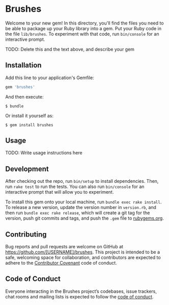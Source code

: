 # Brushes

Welcome to your new gem! In this directory, you'll find the files you need to be able to package up your Ruby library into a gem. Put your Ruby code in the file `lib/brushes`. To experiment with that code, run `bin/console` for an interactive prompt.

TODO: Delete this and the text above, and describe your gem

## Installation

Add this line to your application's Gemfile:

```ruby
gem 'brushes'
```

And then execute:

    $ bundle

Or install it yourself as:

    $ gem install brushes

## Usage

TODO: Write usage instructions here

## Development

After checking out the repo, run `bin/setup` to install dependencies. Then, run `rake test` to run the tests. You can also run `bin/console` for an interactive prompt that will allow you to experiment.

To install this gem onto your local machine, run `bundle exec rake install`. To release a new version, update the version number in `version.rb`, and then run `bundle exec rake release`, which will create a git tag for the version, push git commits and tags, and push the `.gem` file to [rubygems.org](https://rubygems.org).

## Contributing

Bug reports and pull requests are welcome on GitHub at https://github.com/[USERNAME]/brushes. This project is intended to be a safe, welcoming space for collaboration, and contributors are expected to adhere to the [Contributor Covenant](http://contributor-covenant.org) code of conduct.

## Code of Conduct

Everyone interacting in the Brushes project’s codebases, issue trackers, chat rooms and mailing lists is expected to follow the [code of conduct](https://github.com/[USERNAME]/brushes/blob/master/CODE_OF_CONDUCT.md).
